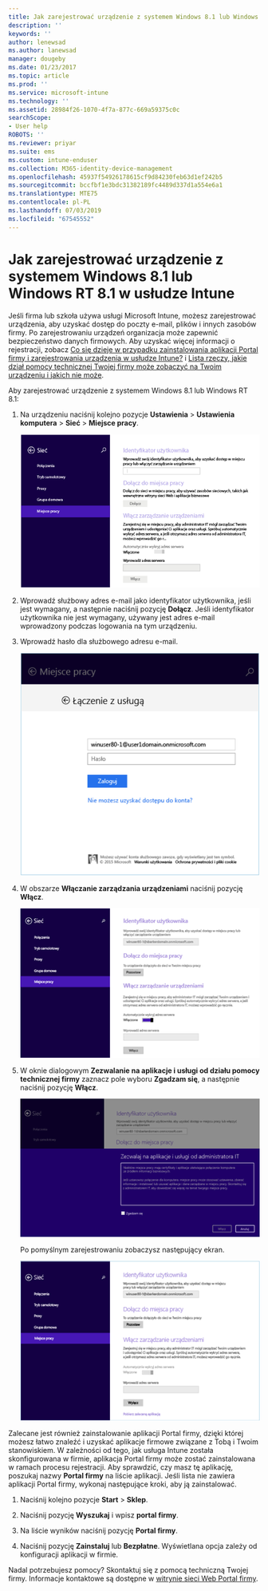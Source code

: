 ```yaml
---
title: Jak zarejestrować urządzenie z systemem Windows 8.1 lub Windows RT 8.1 | Microsoft Docs
description: ''
keywords: ''
author: lenewsad
ms.author: lanewsad
manager: dougeby
ms.date: 01/23/2017
ms.topic: article
ms.prod: ''
ms.service: microsoft-intune
ms.technology: ''
ms.assetid: 28984f26-1070-4f7a-877c-669a59375c0c
searchScope:
- User help
ROBOTS: ''
ms.reviewer: priyar
ms.suite: ems
ms.custom: intune-enduser
ms.collection: M365-identity-device-management
ms.openlocfilehash: 45937f54926178615cf9d84230feb63d1ef242b5
ms.sourcegitcommit: bccfbf1e3bdc31382189fc4489d337d1a554e6a1
ms.translationtype: MTE75
ms.contentlocale: pl-PL
ms.lasthandoff: 07/03/2019
ms.locfileid: "67545552"
---
```

# <a name="how-to-enroll-your-windows-81-or-windows-rt-81-device-in-intune"></a>Jak zarejestrować urządzenie z systemem Windows 8.1 lub Windows RT 8.1 w usłudze Intune  

Jeśli firma lub szkoła używa usługi Microsoft Intune, możesz zarejestrować urządzenia, aby uzyskać dostęp do poczty e-mail, plików i innych zasobów firmy. Po zarejestrowaniu urządzeń organizacja może zapewnić bezpieczeństwo danych firmowych. Aby uzyskać więcej informacji o rejestracji, zobacz [Co się dzieje w przypadku zainstalowania aplikacji Portal firmy i zarejestrowania urządzenia w usłudze Intune?](what-happens-if-you-install-the-company-portal-app-and-enroll-your-device-in-intune-windows.md) i [Lista rzeczy, jakie dział pomocy technicznej Twojej firmy może zobaczyć na Twoim urządzeniu i jakich nie może](what-info-can-your-company-see-when-you-enroll-your-device-in-intune.md).  


Aby zarejestrować urządzenie z systemem Windows 8.1 lub Windows RT 8.1:  

1. Na urządzeniu naciśnij kolejno pozycje **Ustawienia** &gt; **Ustawienia komputera** &gt; **Sieć** &gt; **Miejsce pracy**.  

    ![nav-to-workplace](./media/W81-1-workplacejoin.png)  

2. Wprowadź służbowy adres e-mail jako identyfikator użytkownika, jeśli jest wymagany, a następnie naciśnij pozycję **Dołącz**. Jeśli identyfikator użytkownika nie jest wymagany, używany jest adres e-mail wprowadzony podczas logowania na tym urządzeniu.  

3. Wprowadź hasło dla służbowego adresu e-mail.  


    ![type-password](./media/W81-2-workplacesettings_signin.png)  

4. W obszarze **Włączanie zarządzania urządzeniami** naciśnij pozycję **Włącz**.  


    ![turn-on-device-management](./media/W81-3-dev-mgt-turn-on.png)  

5. W oknie dialogowym **Zezwalanie na aplikacje i usługi od działu pomocy technicznej firmy** zaznacz pole wyboru **Zgadzam się**, a następnie naciśnij pozycję **Włącz**.  


    ![turn-on-allow-apps-services](./media/W81-4-agree-allow-apps-services.png)  

    Po pomyślnym zarejestrowaniu zobaczysz następujący ekran.  


    ![enrollment-complete](./media/W81-5-enrolled-done.png)

Zalecane jest również zainstalowanie aplikacji Portal firmy, dzięki której możesz łatwo znaleźć i uzyskać aplikacje firmowe związane z Tobą i Twoim stanowiskiem. W zależności od tego, jak usługa Intune została skonfigurowana w firmie, aplikacja Portal firmy może zostać zainstalowana w ramach procesu rejestracji. Aby sprawdzić, czy masz tę aplikację, poszukaj nazwy **Portal firmy** na liście aplikacji. Jeśli lista nie zawiera aplikacji Portal firmy, wykonaj następujące kroki, aby ją zainstalować.

1. Naciśnij kolejno pozycje **Start** &gt; **Sklep**.  

2. Naciśnij pozycję **Wyszukaj** i wpisz **portal firmy**.  

3. Na liście wyników naciśnij pozycję **Portal firmy**.  

4. Naciśnij pozycję **Zainstaluj** lub **Bezpłatne**. Wyświetlana opcja zależy od konfiguracji aplikacji w firmie.  

Nadal potrzebujesz pomocy? Skontaktuj się z pomocą techniczną Twojej firmy. Informacje kontaktowe są dostępne w [witrynie sieci Web Portal firmy](https://go.microsoft.com/fwlink/?linkid=2010980).  
